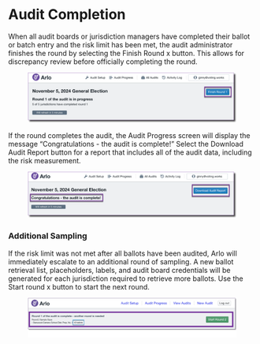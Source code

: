 # Audit Completion

When all audit boards or jurisdiction managers have completed their ballot or batch entry and the risk limit has been met, the audit administrator finishes the round by selecting the Finish Round x button. This allows for discrepancy review before officially completing the round.

<figure><img src="../.gitbook/assets/image (108).png" alt=""><figcaption></figcaption></figure>

If the round completes the audit, the Audit Progress screen will display the message “Congratulations - the audit is complete!”  Select the Download Audit Report button for a report that includes all of the audit data, including the risk measurement.

<figure><img src="../.gitbook/assets/image (109).png" alt=""><figcaption></figcaption></figure>

### **Additional Sampling**

If the risk limit was not met after all ballots have been audited, Arlo will immediately escalate to an additional round of sampling. A new ballot retrieval list, placeholders, labels, and audit board credentials will be generated for each jurisdiction required to retrieve more ballots. Use the Start round x button to start the next round.

<figure><img src="../.gitbook/assets/image (15).png" alt=""><figcaption></figcaption></figure>
